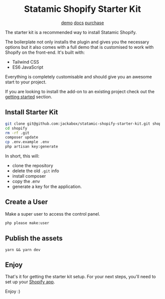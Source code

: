 <div align="center">
    <h1>Statamic Shopify Starter Kit</h1>

[demo](https://shopify.demo.jackwhiting.co.uk)
[docs](https://statamic-shopify.jackwhiting.co.uk)
[purchase]()
</div>

The starter kit is a recommended way to install Statamic Shopify.

The boilerplate not only installs the plugin and gives you the necessary options but it also comes with a full demo that is customised to work with Shopify on the front-end. It's built with:

- Tailwind CSS
- ES6 JavaScript

Everything is completely customisable and should give you an awesome start to your project.

If you are looking to install the add-on to an existing project check out the [getting started](frontend/getting-started) section.


## Install Starter Kit

```bash
git clone git@github.com:jackabox/statamic-shopify-starter-kit.git shopify
cd shopify
rm -rf .git
composer update
cp .env.example .env
php artisan key:generate
```

In short, this will:

- clone the repository
- delete the old `.git` info
- install composer
- copy the .env
- generate a key for the application.

## Create a User

Make a super user to access the control panel.

```bash
php please make:user
```

## Publish the assets

```
yarn && yarn dev
```

## Enjoy

That's it for getting the starter kit setup. For your next steps, you'll need to set up your [Shopify app](setup#creating-a-shopify-app).

Enjoy :)
